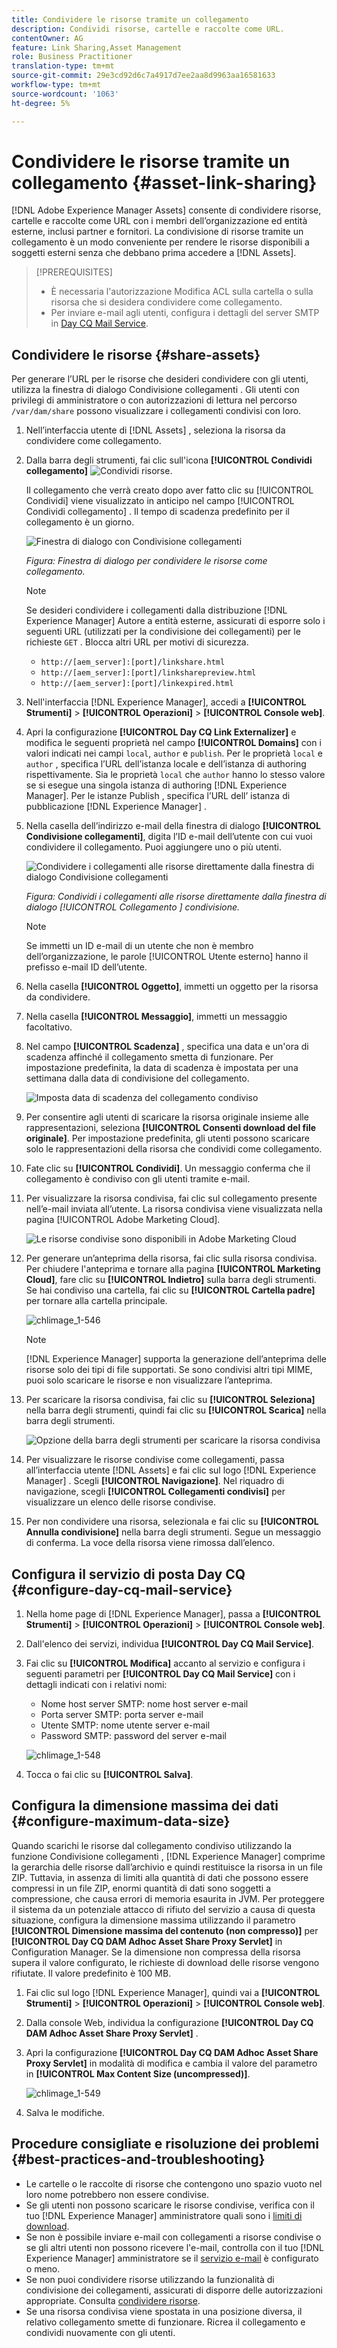 ```yaml
---
title: Condividere le risorse tramite un collegamento
description: Condividi risorse, cartelle e raccolte come URL.
contentOwner: AG
feature: Link Sharing,Asset Management
role: Business Practitioner
translation-type: tm+mt
source-git-commit: 29e3cd92d6c7a4917d7ee2aa8d9963aa16581633
workflow-type: tm+mt
source-wordcount: '1063'
ht-degree: 5%

---
```



# Condividere le risorse tramite un collegamento {#asset-link-sharing}

[!DNL Adobe Experience Manager Assets] consente di condividere risorse, cartelle e raccolte come URL con i membri dell’organizzazione ed entità esterne, inclusi partner e fornitori. La condivisione di risorse tramite un collegamento è un modo conveniente per rendere le risorse disponibili a soggetti esterni senza che debbano prima accedere a [!DNL Assets].

>[!PREREQUISITES]
>
>* È necessaria l&#39;autorizzazione Modifica ACL sulla cartella o sulla risorsa che si desidera condividere come collegamento.
>* Per inviare e-mail agli utenti, configura i dettagli del server SMTP in [Day CQ Mail Service](#configmailservice).


## Condividere le risorse {#share-assets}

Per generare l’URL per le risorse che desideri condividere con gli utenti, utilizza la finestra di dialogo Condivisione collegamenti . Gli utenti con privilegi di amministratore o con autorizzazioni di lettura nel percorso `/var/dam/share` possono visualizzare i collegamenti condivisi con loro.

1. Nell’interfaccia utente di [!DNL Assets] , seleziona la risorsa da condividere come collegamento.
1. Dalla barra degli strumenti, fai clic sull&#39;icona **[!UICONTROL Condividi collegamento]** ![Condividi risorse](assets/assets_share.png).

   Il collegamento che verrà creato dopo aver fatto clic su [!UICONTROL Condividi] viene visualizzato in anticipo nel campo [!UICONTROL Condividi collegamento] . Il tempo di scadenza predefinito per il collegamento è un giorno.

   ![Finestra di dialogo con Condivisione collegamenti](assets/chlimage_1-542.png)

   *Figura: Finestra di dialogo per condividere le risorse come collegamento.*

   >[!NOTE]
   >
   >Se desideri condividere i collegamenti dalla distribuzione [!DNL Experience Manager] Autore a entità esterne, assicurati di esporre solo i seguenti URL (utilizzati per la condivisione dei collegamenti) per le richieste `GET` . Blocca altri URL per motivi di sicurezza.
   >
   >* `http://[aem_server]:[port]/linkshare.html`
   >* `http://[aem_server]:[port]/linksharepreview.html`
   >* `http://[aem_server]:[port]/linkexpired.html`


1. Nell&#39;interfaccia [!DNL Experience Manager], accedi a **[!UICONTROL Strumenti]** > **[!UICONTROL Operazioni]** > **[!UICONTROL Console web]**.

1. Apri la configurazione **[!UICONTROL Day CQ Link Externalizer]** e modifica le seguenti proprietà nel campo **[!UICONTROL Domains]** con i valori indicati nei campi `local`, `author` e `publish`. Per le proprietà `local` e `author` , specifica l’URL dell’istanza locale e dell’istanza di authoring rispettivamente. Sia le proprietà `local` che `author` hanno lo stesso valore se si esegue una singola istanza di authoring [!DNL Experience Manager]. Per le istanze Publish , specifica l’URL dell’ istanza di pubblicazione [!DNL Experience Manager] .

1. Nella casella dell’indirizzo e-mail della finestra di dialogo **[!UICONTROL Condivisione collegamenti]**, digita l’ID e-mail dell’utente con cui vuoi condividere il collegamento. Puoi aggiungere uno o più utenti.

   ![Condividere i collegamenti alle risorse direttamente dalla finestra di dialogo Condivisione collegamenti](assets/chlimage_1-543.png)

   *Figura: Condividi i collegamenti alle risorse direttamente dalla finestra di dialogo  [!UICONTROL Collegamento ] condivisione.*

   >[!NOTE]
   >
   >Se immetti un ID e-mail di un utente che non è membro dell’organizzazione, le parole [!UICONTROL Utente esterno] hanno il prefisso e-mail ID dell’utente.

1. Nella casella **[!UICONTROL Oggetto]**, immetti un oggetto per la risorsa da condividere.
1. Nella casella **[!UICONTROL Messaggio]**, immetti un messaggio facoltativo.

1. Nel campo **[!UICONTROL Scadenza]** , specifica una data e un&#39;ora di scadenza affinché il collegamento smetta di funzionare. Per impostazione predefinita, la data di scadenza è impostata per una settimana dalla data di condivisione del collegamento.

   ![Imposta data di scadenza del collegamento condiviso](assets/chlimage_1-544.png)

1. Per consentire agli utenti di scaricare la risorsa originale insieme alle rappresentazioni, seleziona **[!UICONTROL Consenti download del file originale]**. Per impostazione predefinita, gli utenti possono scaricare solo le rappresentazioni della risorsa che condividi come collegamento.

1. Fate clic su **[!UICONTROL Condividi]**. Un messaggio conferma che il collegamento è condiviso con gli utenti tramite e-mail.

1. Per visualizzare la risorsa condivisa, fai clic sul collegamento presente nell’e-mail inviata all’utente. La risorsa condivisa viene visualizzata nella pagina [!UICONTROL Adobe Marketing Cloud].

   ![Le risorse condivise sono disponibili in Adobe Marketing Cloud](assets/chlimage_1-545.png)

1. Per generare un’anteprima della risorsa, fai clic sulla risorsa condivisa. Per chiudere l&#39;anteprima e tornare alla pagina **[!UICONTROL Marketing Cloud]**, fare clic su **[!UICONTROL Indietro]** sulla barra degli strumenti. Se hai condiviso una cartella, fai clic su **[!UICONTROL Cartella padre]** per tornare alla cartella principale.

   ![chlimage_1-546](assets/chlimage_1-546.png)

   >[!NOTE]
   >
   >[!DNL Experience Manager] supporta la generazione dell’anteprima delle risorse solo dei tipi di file supportati. Se sono condivisi altri tipi MIME, puoi solo scaricare le risorse e non visualizzare l’anteprima.

1. Per scaricare la risorsa condivisa, fai clic su **[!UICONTROL Seleziona]** nella barra degli strumenti, quindi fai clic su **[!UICONTROL Scarica]** nella barra degli strumenti.

   ![Opzione della barra degli strumenti per scaricare la risorsa condivisa](assets/chlimage_1-547.png)

1. Per visualizzare le risorse condivise come collegamenti, passa all’interfaccia utente [!DNL Assets] e fai clic sul logo [!DNL Experience Manager] . Scegli **[!UICONTROL Navigazione]**. Nel riquadro di navigazione, scegli **[!UICONTROL Collegamenti condivisi]** per visualizzare un elenco delle risorse condivise.

1. Per non condividere una risorsa, selezionala e fai clic su **[!UICONTROL Annulla condivisione]** nella barra degli strumenti. Segue un messaggio di conferma. La voce della risorsa viene rimossa dall’elenco.

## Configura il servizio di posta Day CQ {#configure-day-cq-mail-service}

1. Nella home page di [!DNL Experience Manager], passa a **[!UICONTROL Strumenti]** > **[!UICONTROL Operazioni]** > **[!UICONTROL Console web]**.
1. Dall&#39;elenco dei servizi, individua **[!UICONTROL Day CQ Mail Service]**.
1. Fai clic su **[!UICONTROL Modifica]** accanto al servizio e configura i seguenti parametri per **[!UICONTROL Day CQ Mail Service]** con i dettagli indicati con i relativi nomi:

   * Nome host server SMTP: nome host server e-mail
   * Porta server SMTP: porta server e-mail
   * Utente SMTP: nome utente server e-mail
   * Password SMTP: password del server e-mail

   ![chlimage_1-548](assets/chlimage_1-548.png)

1. Tocca o fai clic su **[!UICONTROL Salva]**.

## Configura la dimensione massima dei dati {#configure-maximum-data-size}

Quando scarichi le risorse dal collegamento condiviso utilizzando la funzione Condivisione collegamenti , [!DNL Experience Manager] comprime la gerarchia delle risorse dall’archivio e quindi restituisce la risorsa in un file ZIP. Tuttavia, in assenza di limiti alla quantità di dati che possono essere compressi in un file ZIP, enormi quantità di dati sono soggetti a compressione, che causa errori di memoria esaurita in JVM. Per proteggere il sistema da un potenziale attacco di rifiuto del servizio a causa di questa situazione, configura la dimensione massima utilizzando il parametro **[!UICONTROL Dimensione massima del contenuto (non compresso)]** per **[!UICONTROL Day CQ DAM Adhoc Asset Share Proxy Servlet]** in Configuration Manager. Se la dimensione non compressa della risorsa supera il valore configurato, le richieste di download delle risorse vengono rifiutate. Il valore predefinito è 100 MB.

1. Fai clic sul logo [!DNL Experience Manager], quindi vai a **[!UICONTROL Strumenti]** > **[!UICONTROL Operazioni]** > **[!UICONTROL Console web]**.
1. Dalla console Web, individua la configurazione **[!UICONTROL Day CQ DAM Adhoc Asset Share Proxy Servlet]** .
1. Apri la configurazione **[!UICONTROL Day CQ DAM Adhoc Asset Share Proxy Servlet]** in modalità di modifica e cambia il valore del parametro in **[!UICONTROL Max Content Size (uncompressed)]**.

   ![chlimage_1-549](assets/chlimage_1-549.png)

1. Salva le modifiche.

## Procedure consigliate e risoluzione dei problemi {#best-practices-and-troubleshooting}

* Le cartelle o le raccolte di risorse che contengono uno spazio vuoto nel loro nome potrebbero non essere condivise.
* Se gli utenti non possono scaricare le risorse condivise, verifica con il tuo [!DNL Experience Manager] amministratore quali sono i [limiti di download](#configure-maximum-data-size).
* Se non è possibile inviare e-mail con collegamenti a risorse condivise o se gli altri utenti non possono ricevere l&#39;e-mail, controlla con il tuo [!DNL Experience Manager] amministratore se il [servizio e-mail](#configure-day-cq-mail-service) è configurato o meno.
* Se non puoi condividere risorse utilizzando la funzionalità di condivisione dei collegamenti, assicurati di disporre delle autorizzazioni appropriate. Consulta [condividere risorse](#share-assets).
* Se una risorsa condivisa viene spostata in una posizione diversa, il relativo collegamento smette di funzionare. Ricrea il collegamento e condividi nuovamente con gli utenti.

